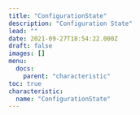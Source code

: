 ```yaml
---
title: "ConfigurationState"
description: "Configuration State"
lead: ""
date: 2021-09-27T18:54:22.000Z
draft: false
images: []
menu:
  docs:
    parent: "characteristic"
toc: true
characteristic:
  name: "ConfigurationState"
---
```

